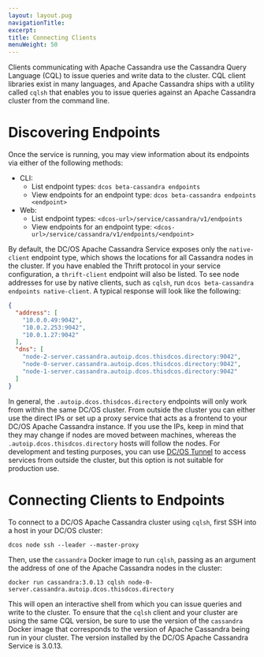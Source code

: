 ```yaml
---
layout: layout.pug
navigationTitle:
excerpt:
title: Connecting Clients
menuWeight: 50
---
```


Clients communicating with Apache Cassandra use the Cassandra Query Language (CQL) to issue queries and write data to the cluster. CQL client libraries exist in many languages, and Apache Cassandra ships with a utility called `cqlsh` that enables you to issue queries against an Apache Cassandra cluster from the command line.

# Discovering Endpoints

Once the service is running, you may view information about its endpoints via either of the following methods:
- CLI:
  - List endpoint types: `dcos beta-cassandra endpoints`
  - View endpoints for an endpoint type: `dcos beta-cassandra endpoints <endpoint>`
- Web:
  - List endpoint types: `<dcos-url>/service/cassandra/v1/endpoints`
  - View endpoints for an endpoint type: `<dcos-url>/service/cassandra/v1/endpoints/<endpoint>`

By default, the DC/OS Apache Cassandra Service exposes only the `native-client` endpoint type, which shows the locations for all Cassandra nodes in the cluster. If you have enabled the Thrift protocol in your service configuration, a `thrift-client` endpoint will also be listed. To see node addresses for use by native clients, such as `cqlsh`, run `dcos beta-cassandra endpoints native-client`. A typical response will look like the following:

```json
{
  "address": [
    "10.0.0.49:9042",
    "10.0.2.253:9042",
    "10.0.1.27:9042"
  ],
  "dns": [
    "node-2-server.cassandra.autoip.dcos.thisdcos.directory:9042",
    "node-0-server.cassandra.autoip.dcos.thisdcos.directory:9042",
    "node-1-server.cassandra.autoip.dcos.thisdcos.directory:9042"
  ]
}
```

In general, the `.autoip.dcos.thisdcos.directory` endpoints will only work from within the same DC/OS cluster. From outside the cluster you can either use the direct IPs or set up a proxy service that acts as a frontend to your DC/OS Apache Cassandra instance. If you use the IPs, keep in mind that they may change if nodes are moved between machines, whereas the `.autoip.dcos.thisdcos.directory` hosts will follow the nodes. For development and testing purposes, you can use [DC/OS Tunnel](https://docs.mesosphere.com/latest/administration/access-node/tunnel/) to access services from outside the cluster, but this option is not suitable for production use.

# Connecting Clients to Endpoints

To connect to a DC/OS Apache Cassandra cluster using `cqlsh`, first SSH into a host in your DC/OS cluster:
```
dcos node ssh --leader --master-proxy
```

Then, use the `cassandra` Docker image to run `cqlsh`, passing as an argument the address of one of the Apache Cassandra nodes in the cluster:
```
docker run cassandra:3.0.13 cqlsh node-0-server.cassandra.autoip.dcos.thisdcos.directory
```

This will open an interactive shell from which you can issue queries and write to the cluster. To ensure that the `cqlsh` client and your cluster are using the same CQL version, be sure to use the version of the `cassandra` Docker image that corresponds to the version of Apache Cassandra being run in your cluster. The version installed by the DC/OS Apache Cassandra Service is 3.0.13.
